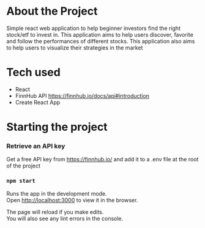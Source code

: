 # About the Project
Simple react web application to help beginner investors find the right stock/etf to invest in. This application aims to help users discover, favorite and follow the performances of different stocks. This application also aims to help users to visualize their strategies in the market

# Tech used
- React
- FinnHub API https://finnhub.io/docs/api#introduction 
- Create React App


# Starting the project

### Retrieve an API key
Get a free API key from https://finnhub.io/ and add it to a .env file at the root of the project

### `npm start`

Runs the app in the development mode.\
Open [http://localhost:3000](http://localhost:3000) to view it in the browser.

The page will reload if you make edits.\
You will also see any lint errors in the console.

